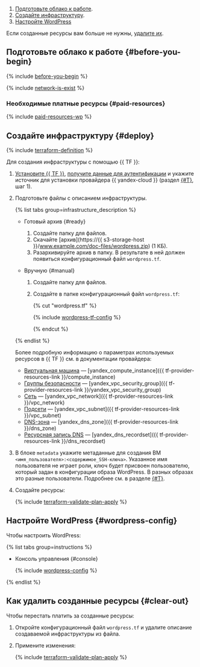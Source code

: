 1. [Подготовьте облако к работе](#before-begin).
1. [Создайте инфраструктуру](#deploy).
1. [Настройте WordPress](#wordpress-config)

Если созданные ресурсы вам больше не нужны, [удалите их](#clear-out).

## Подготовьте облако к работе {#before-you-begin}

{% include [before-you-begin](../../_tutorials_includes/before-you-begin.md) %}

{% include [network-is-exist](../../_tutorials_includes/network-is-exist.md) %}

### Необходимые платные ресурсы {#paid-resources}

{% include [paid-resources-wp](../../_tutorials_includes/wordpress/paid-resources-wp.md) %}

## Создайте инфраструктуру {#deploy}

{% include [terraform-definition](../../_tutorials_includes/terraform-definition.md) %}

Для создания инфраструктуры с помощью {{ TF }}:
1. [Установите {{ TF }}](../../../tutorials/infrastructure-management/terraform-quickstart.md#install-terraform), [получите данные для аутентификации](../../../tutorials/infrastructure-management/terraform-quickstart.md#get-credentials) и укажите источник для установки провайдера {{ yandex-cloud }} (раздел [{#T}](../../../tutorials/infrastructure-management/terraform-quickstart.md#configure-provider), шаг 1).
1. Подготовьте файлы с описанием инфраструктуры.

   {% list tabs group=infrastructure_description %}

   - Готовый архив {#ready}

     1. Создайте папку для файлов.
     1. Скачайте [архив](https://{{ s3-storage-host }}/www.example.com/doc-files/wordpress.zip) (1 КБ).
     1. Разархивируйте архив в папку. В результате в ней должен появиться конфигурационный файл `wordpress.tf`.

   - Вручную {#manual}

     1. Создайте папку для файлов.
     1. Создайте в папке конфигурационный файл `wordpress.tf`:

        {% cut "wordpress.tf" %}

        {% include [wordpress-tf-config](../../../_includes/web/wordpress-tf-config.md) %}

        {% endcut %}

   {% endlist %}

   Более подробную информацию о параметрах используемых ресурсов в {{ TF }} см. в документации провайдера:
    * [Виртуальная машина](../../../compute/concepts/vm.md) — [yandex_compute_instance]({{ tf-provider-resources-link }}/compute_instance)
    * [Группы безопасности](../../../vpc/concepts/security-groups.md) — [yandex_vpc_security_group]({{ tf-provider-resources-link }}/yandex_vpc_security_group)
    * [Сеть](../../../vpc/concepts/network.md#network) — [yandex_vpc_network]({{ tf-provider-resources-link }}/vpc_network)
    * [Подсети](../../../vpc/concepts/network.md#subnet) — [yandex_vpc_subnet]({{ tf-provider-resources-link }}/vpc_subnet)
    * [DNS-зона](../../../dns/concepts/dns-zone.md) — [yandex_dns_zone]({{ tf-provider-resources-link }}/dns_zone)
    * [Ресурсная запись DNS](../../../dns/concepts/resource-record.md) — [yandex_dns_recordset]({{ tf-provider-resources-link }}/dns_recordset)
1. В блоке `metadata` укажите метаданные для создания ВМ `<имя_пользователя>:<содержимое_SSH-ключа>`. Указанное имя пользователя не играет роли, ключ будет присвоен пользователю, который задан в конфигурации образа WordPress. В разных образах это разные пользователи. Подробнее см. в разделе [{#T}](../../../compute/concepts/metadata/public-image-keys.md).
1. Создайте ресурсы:

   {% include [terraform-validate-plan-apply](../../_tutorials_includes/terraform-validate-plan-apply.md) %}

## Настройте WordPress {#wordpress-config}

Чтобы настроить WordPress:

{% list tabs group=instructions %}

- Консоль управления {#console}

  {% include [wordpress-config](wordpress-config.md) %}

{% endlist %}

## Как удалить созданные ресурсы {#clear-out}

Чтобы перестать платить за созданные ресурсы:

1. Откройте конфигурационный файл `wordpress.tf` и удалите описание создаваемой инфраструктуры из файла.
1. Примените изменения:

   {% include [terraform-validate-plan-apply](../../_tutorials_includes/terraform-validate-plan-apply.md) %}

